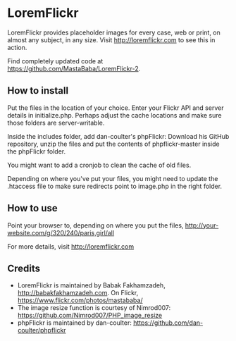 # LoremFlickr
LoremFlickr provides placeholder images for every case, web or print, on almost any subject, in any size. Visit http://loremflickr.com to see this in action.

Find completely updated code at https://github.com/MastaBaba/LoremFlickr-2.

## How to install
Put the files in the location of your choice. Enter your Flickr API and server details in initialize.php. Perhaps adjust the cache locations and make sure those folders are server-writable. 

Inside the includes folder, add dan-coulter's phpFlickr: Download his GitHub repository, unzip the files and put the contents of phpflickr-master inside the phpFlickr folder.

You might want to add a cronjob to clean the cache of old files.

Depending on where you've put your files, you might need to update the .htaccess file to make sure redirects point to image.php in the right folder.
## How to use
Point your browser to, depending on where you put the files, http://your-website.com/g/320/240/paris,girl/all

For more details, visit http://loremflickr.com
## Credits
+ LoremFlickr is maintained by Babak Fakhamzadeh, http://babakfakhamzadeh.com. On Flickr,  https://www.flickr.com/photos/mastababa/
+ The image resize function is courtesy of Nimrod007: https://github.com/Nimrod007/PHP_image_resize	
+ phpFlickr is maintained by dan-coulter: https://github.com/dan-coulter/phpflickr
